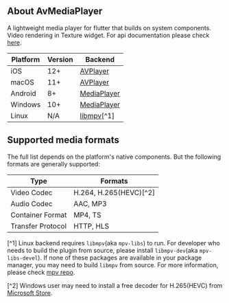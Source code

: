 ## About AvMediaPlayer

A lightweight media player for flutter that builds on system components. Video rendering in Texture widget.
For api documentation please check [here](https://pub.dev/documentation/av_media_player/latest/index/index-library.html).

| Platform | Version | Backend                                                                                 |
| -------- | ------- | --------------------------------------------------------------------------------------- |
| iOS      | 12+     | [AVPlayer](https://developer.apple.com/documentation/avfoundation/avplayer/)            |
| macOS    | 11+     | [AVPlayer](https://developer.apple.com/documentation/avfoundation/avplayer/)            |
| Android  | 8+      | [MediaPlayer](https://developer.android.com/reference/kotlin/android/media/MediaPlayer) |
| Windows  | 10+     | [MediaPlayer](https://learn.microsoft.com/uwp/api/windows.media.playback.mediaplayer)   |
| Linux    | N/A     | [libmpv](https://github.com/mpv-player/mpv/tree/master/libmpv)[^1]                      |

## Supported media formats

The full list depends on the platform's native components. But the following formats are generally supported:

| Type              | Formats                |
| ----------------- | ---------------------- |
| Video Codec       | H.264, H.265(HEVC)[^2] |
| Audio Codec       | AAC, MP3               |
| Container Format  | MP4, TS                |
| Transfer Protocol | HTTP, HLS              |

[^1] Linux backend requires `libmpv`(aka `mpv-libs`) to run. For developer who needs to build the plugin from source, please install `libmpv-dev`(aka `mpv-libs-devel`). If none of these packages are available in your package manager, you may need to build `libmpv` from source. For more information, please check [mpv repo](https://github.com/mpv-player/mpv?tab=readme-ov-file#compilation).

[^2] Windows user may need to install a free decoder for H.265(HEVC) from [Microsoft Store](https://apps.microsoft.com/detail/9n4wgh0z6vhq).
